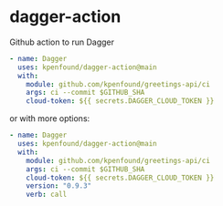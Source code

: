 # dagger-action

Github action to run Dagger

```yaml
- name: Dagger
  uses: kpenfound/dagger-action@main
  with:
    module: github.com/kpenfound/greetings-api/ci
    args: ci --commit $GITHUB_SHA
    cloud-token: ${{ secrets.DAGGER_CLOUD_TOKEN }}
```

or with more options:

```yaml
- name: Dagger
  uses: kpenfound/dagger-action@main
  with:
    module: github.com/kpenfound/greetings-api/ci
    args: ci --commit $GITHUB_SHA
    cloud-token: ${{ secrets.DAGGER_CLOUD_TOKEN }}
    version: "0.9.3"
    verb: call
```


